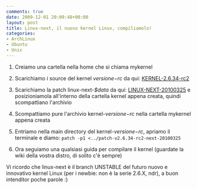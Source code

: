 ```yaml
---
comments: true
date: 2009-12-01 20:09:48+00:00
layout: post
title: Linux-next, il nuovo kernel Linux, compiliamolo!
categories:
- ArchLinux
- Ubuntu
- Unix
---
```



	
  1. Creiamo una cartella nella home che si chiama mykernel

	
  2. Scarichiamo i source del kernel _$versione-$rc_ da qui: [KERNEL-2.6.34-rc2](http://www.kernel.org/pub/linux/kernel/v2.6/testing/linux-2.6.34-rc2.tar.bz2)

	
  3. Scarichiamo la patch linux-next-_$data_ da qui: [LINUX-NEXT-20100325](http://www.kernel.org/pub/linux/kernel/v2.6/next/patch-v2.6.34-rc2-next-20100325.bz2) e posizioniamola all'interno della cartella kernel appena creata, quindi scompattiano l'archivio

	
  4. Scompattiamo pure l'archivio kernel-_$versione-$rc_ nella cartella mykernel appena creata

	
  5. Entriamo nella main directory del kernel-_$versione-$rc_, apriamo il terminale e diamo:
`patch -p1 <../patch-v2.6.34-rc2-next-20100325`

	
  6. Ora seguiamo una qualsiasi guida per compilare il kernel (guardate la wiki della vostra distro, di solito c'è sempre)


Vi ricordo che linux-next è il branch UNSTABLE del futuro nuovo e innovativo kernel Linux (per i newbie: non è la serie 2.6.X, ndr), a buon intenditor poche parole :)
